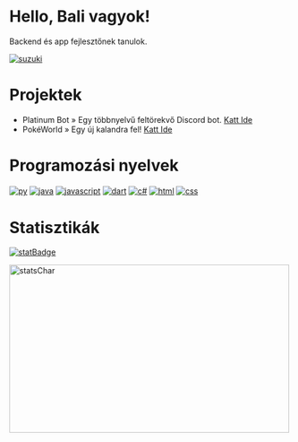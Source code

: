 # Hello, Bali vagyok!

Backend és app fejlesztőnek tanulok.

<a href="#" target="_blank"><img align="center" src="https://img.shields.io/badge/Suzuki Valenti-grey?style=for-the-badge&logo=suzuki" alt="suzuki"/></a>

# Projektek
- Platinum Bot » Egy többnyelvű feltörekvő Discord bot. [Katt Ide](https://platinumbot.hu)
- PokéWorld » Egy új kalandra fel! [Katt Ide](https://pokeworldhu.netlify.app)

# Programozási nyelvek
<a href="#" target="_blank"><img align="center" src="https://img.shields.io/badge/Python-grey?style=for-the-badge&logo=python" alt="py"/></a>
<a href="#" target="_blank"><img align="center" src="https://img.shields.io/badge/Java-grey?style=for-the-badge&logo=java" alt="java"/></a>
<a href="#" target="_blank"><img align="center" src="https://img.shields.io/badge/JavaScript-grey?style=for-the-badge&logo=javascript" alt="javascript"/></a>
<a href="#" target="_blank"><img align="center" src="https://img.shields.io/badge/Dart-grey?style=for-the-badge&logo=dart" alt="dart"/></a>
<a href="#" target="_blank"><img align="center" src="https://img.shields.io/badge/C Sharp-grey?style=for-the-badge&logo=csharp" alt="c#"/></a>
<a href="#" target="_blank"><img align="center" src="https://img.shields.io/badge/HTML-grey?style=for-the-badge&logo=html5" alt="html"/></a>
<a href="#" target="_blank"><img align="center" src="https://img.shields.io/badge/CSS-grey?style=for-the-badge&logo=css3" alt="css"/></a>

# Statisztikák
<a href="#" target="_blank"><img align="center" src="https://wakatime.com/badge/user/072df440-838d-4c16-bc34-137a5d0c01a1.svg" alt="statBadge"/></a>

<a href="#" target="_blank"><img align="center" src="https://github-readme-stats.vercel.app/api/wakatime?username=072df440-838d-4c16-bc34-137a5d0c01a1" alt="statsChar"  height="300" width="500"/></a>

